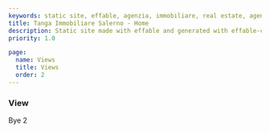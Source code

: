 ```yaml
---
keywords: static site, effable, agenzia, immobiliare, real estate, agency
title: Tanga Immobiliare Salerno - Home
description: Static site made with effable and generated with effable-cli
priority: 1.0

page:
  name: Views
  title: Views
  order: 2
---
```

### View
Bye 2